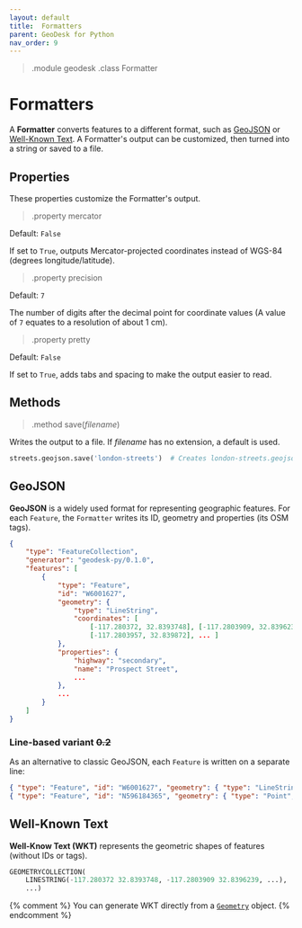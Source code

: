 ```yaml
---
layout: default
title:  Formatters
parent: GeoDesk for Python
nav_order: 9
---
```


> .module geodesk
> .class Formatter

# Formatters

A **Formatter** converts features to a different format, such as [GeoJSON](#geojson) or [Well-Known Text](#well-known-text). A Formatter's output can be customized, then turned into a string or saved to a file.  

## Properties

These properties customize the Formatter's output.

> .property mercator

Default: `False`

If set to `True`, outputs Mercator-projected coordinates instead of WGS-84 (degrees longitude/latitude).  

> .property precision

Default: `7`

The number of digits after the decimal point for coordinate values (A value of `7` equates to a resolution of about 1 cm).

> .property pretty
 
Default: `False`

If set to `True`, adds tabs and spacing to make the output easier to read. 

## Methods

> .method save(*filename*)

Writes the output to a file. If *filename* has no extension, a default is used.

```python
streets.geojson.save('london-streets')  # Creates london-streets.geojson
``` 

## GeoJSON

**GeoJSON** is a widely used format for representing geographic features. For each `Feature`, the `Formatter` writes its ID, geometry and properties (its OSM tags).

```json
{
    "type": "FeatureCollection",
    "generator": "geodesk-py/0.1.0",
    "features": [
        {
            "type": "Feature",
            "id": "W6001627",
            "geometry": {
                "type": "LineString",
                "coordinates": [
                    [-117.280372, 32.8393748], [-117.2803909, 32.8396239],
                    [-117.2803957, 32.839872], ... ]
            },
            "properties": {
                "highway": "secondary",
                "name": "Prospect Street",
                ...
            },
            ...
        }
    ]
}
```

### Line-based variant ~~0.2~~

As an alternative to classic GeoJSON, each `Feature` is written on a separate line:

```json
{ "type": "Feature", "id": "W6001627", "geometry": { "type": "LineString", ... }} 
{ "type": "Feature", "id": "N596184365", "geometry": { "type": "Point", ... }}
```


## Well-Known Text

**Well-Know Text (WKT)** represents the geometric shapes of features (without IDs or tags).

```python
GEOMETRYCOLLECTION(
    LINESTRING(-117.280372 32.8393748, -117.2803909 32.8396239, ...),
    ...)
```

{% comment %}
You can generate WKT directly from a [`Geometry`](#Geometry) object. 
{% endcomment %}